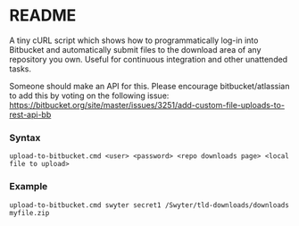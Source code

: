 # README #

A tiny cURL script which shows how to programmatically log-in into Bitbucket and automatically submit files to the download area of any repository you own. Useful for continuous integration and other unattended tasks.

Someone should make an API for this. Please encourage bitbucket/atlassian to add this by voting on the following issue:
<https://bitbucket.org/site/master/issues/3251/add-custom-file-uploads-to-rest-api-bb>

### Syntax ###

	upload-to-bitbucket.cmd <user> <password> <repo downloads page> <local file to upload>
### Example ###
	upload-to-bitbucket.cmd swyter secret1 /Swyter/tld-downloads/downloads myfile.zip